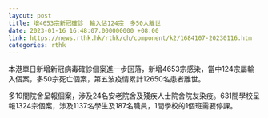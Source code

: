 ```yaml
---
layout: post
title: 增4653宗新冠確診　輸入佔124宗　多50人離世
date: 2023-01-16 16:48:07.000000000 +08:00
link: https://news.rthk.hk/rthk/ch/component/k2/1684107-20230116.htm
categories: rthk
---
```


本港單日新增新冠病毒確診個案進一步回落，新增4653宗感染，當中124宗屬輸入個案，多50宗死亡個案，第五波疫情累計12650名患者離世。

多19間院舍呈報個案，涉及24名安老院舍及殘疾人士院舍院友染疫。631間學校呈報1324宗個案，涉及1137名學生及187名職員，1間學校的1個班需要停課。
